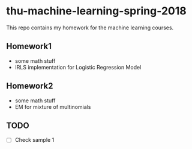 # thu-machine-learning-spring-2018
This repo contains my homework for the machine learning courses. 

## Homework1
- some math stuff
- IRLS implementation for Logistic Regression Model

## Homework2
- some math stuff
- EM for mixture of multinomials

## TODO
- [ ] Check sample 1